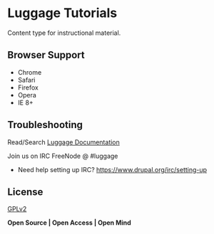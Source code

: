 # Luggage Tutorials

Content type for instructional material.

## Browser Support
- Chrome
- Safari
- Firefox
- Opera
- IE 8+

## Troubleshooting

Read/Search [Luggage Documentation][]

Join us on IRC FreeNode @ #luggage
* Need help setting up IRC? https://www.drupal.org/irc/setting-up

## License

[GPLv2][]

**Open Source | Open Access | Open Mind**

[GPLv2]:http://www.gnu.org/licenses/gpl-2.0.html
[Luggage Documentation]:http://www.biology-it.iastate.edu/luggage_doc/
